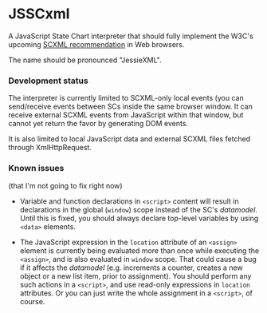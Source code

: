 JSSCxml
=======

A JavaScript State Chart interpreter that should fully implement the W3C's upcoming [SCXML recommendation](http://www.w3.org/TR/scxml/) in Web browsers.

The name should be pronounced "JessieXML".


### Development status

The interpreter is currently limited to SCXML-only local events (you can send/receive events between SCs inside the same browser window. It can receive external SCXML events from JavaScript within that window, but cannot yet return the favor by generating DOM events.

It is also limited to local JavaScript data and external SCXML files fetched through XmlHttpRequest.


### Known issues
(that I'm not going to fix right now)

- Variable and function declarations in `<script>` content will result in declarations in the global (`window`) scope instead of the SC's _datamodel_. Until this is fixed, you should always declare top-level variables by using `<data>` elements.

- The JavaScript expression in the `location` attribute of an `<assign>` element is currently being evaluated more than once while executing the `<assign>`, and is also evaluated in `window` scope. That could cause a bug if it affects the _datamodel_ (e.g. increments a counter, creates a new object or a new list item, prior to assignment). You should perform any such actions in a `<script>`, and use read-only expressions in `location` attributes. Or you can just write the whole assignment in a `<script>`, of course.
